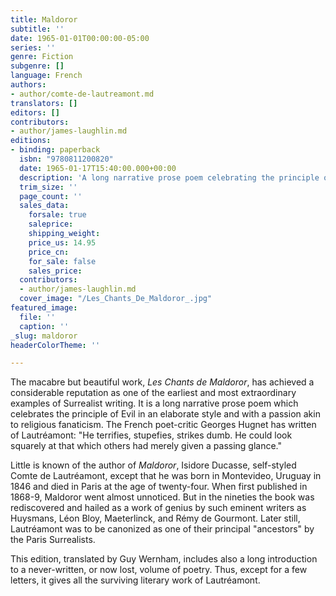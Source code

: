 ```yaml
---
title: Maldoror
subtitle: ''
date: 1965-01-01T00:00:00-05:00
series: ''
genre: Fiction
subgenre: []
language: French
authors:
- author/comte-de-lautreamont.md
translators: []
editors: []
contributors:
- author/james-laughlin.md
editions:
- binding: paperback
  isbn: "9780811200820"
  date: 1965-01-17T15:40:00.000+00:00
  description: 'A long narrative prose poem celebrating the principle of Evil '
  trim_size: ''
  page_count: ''
  sales_data:
    forsale: true
    saleprice: 
    shipping_weight: 
    price_us: 14.95
    price_cn: 
    for_sale: false
    sales_price: 
  contributors:
  - author/james-laughlin.md
  cover_image: "/Les_Chants_De_Maldoror_.jpg"
featured_image:
  file: ''
  caption: ''
_slug: maldoror
headerColorTheme: ''

---
```

The macabre but beautiful work, _Les Chants de Maldoror_, has achieved a considerable reputation as one of the earliest and most extraordinary examples of Surrealist writing. It is a long narrative prose poem which celebrates the principle of Evil in an elaborate style and with a passion akin to religious fanaticism. The French poet-critic Georges Hugnet has written of Lautréamont: "He terrifies, stupefies, strikes dumb. He could look squarely at that which others had merely given a passing glance." 

Little is known of the author of _Maldoror_, Isidore Ducasse, self-styled Comte de Lautréamont, except that he was born in Montevideo, Uruguay in 1846 and died in Paris at the age of twenty-four. When first published in 1868-9, Maldoror went almost unnoticed. But in the nineties the book was rediscovered and hailed as a work of genius by such eminent writers as Huysmans, Léon Bloy, Maeterlinck, and Rémy de Gourmont. Later still, Lautréamont was to be canonized as one of their principal "ancestors" by the Paris Surrealists. 

This edition, translated by Guy Wernham, includes also a long introduction to a never-written, or now lost, volume of poetry. Thus, except for a few letters, it gives all the surviving literary work of Lautréamont.
